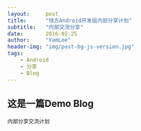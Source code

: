 ```yaml
---
layout:     post
title:      "钱方Android开发组内部分享计划"
subtitle:   "内部交流分享"
date:       2016-02-25
author:     "YamLee"
header-img: "img/post-bg-js-version.jpg"
tags:
    - Android
    - 分享
    - Blog
---
```



## 这是一篇Demo Blog
    
    内部分享交流计划
